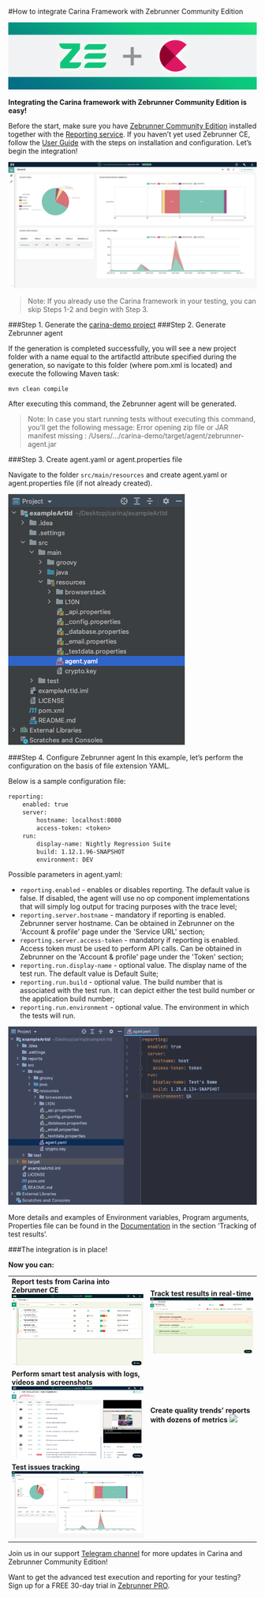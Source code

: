 #How to integrate Carina Framework with Zebrunner Community Edition

![Zebrunner + Carina logo](./img/carinaPlusZebrunner.png)

**Integrating the Carina framework with Zebrunner Community Edition is easy!**

Before the start, make sure you have [Zebrunner Community Edition](https://github.com/zebrunner/zebrunner)
installed together with the [Reporting service](https://github.com/zebrunner/reporting). If you haven’t yet used Zebrunner CE, 
follow the [User Guide](https://zebrunner.github.io/zebrunner/) with the steps on installation and configuration. 
Let’s begin the integration!

![Zebrunner dashboards](./img/zebrDashboards.jpg)

>Note: If you already use the Carina framework in your testing, you can skip Steps 1-2 and begin with Step 3. 

###Step 1. Generate the [carina-demo project](https://zebrunner.github.io/carina/getting_started/)
###Step 2. Generate Zebrunner agent

If the generation is completed successfully, you will see a new project folder with a name equal to the artifactId attribute specified during the generation, so navigate to this folder (where pom.xml is located) and execute the following Maven task:

```
mvn clean compile
```

After executing this command, the Zebrunner agent will be generated.

>Note: In case you start running tests without executing this command, you’ll get the following message: Error opening zip file or JAR manifest missing : /Users/…/carina-demo/target/agent/zebrunner-agent.jar

###Step 3. Create agent.yaml or agent.properties file

Navigate to the folder `src/main/resources` and create agent.yaml or agent.properties file (if not already created).

![Agent Folder](./img/agentFolder.png)

###Step 4. Configure Zebrunner agent
In this example, let’s perform the configuration on the basis of file extension YAML.

Below is a sample configuration file:

```
reporting:
    enabled: true
    server:
        hostname: localhost:8080
        access-token: <token>
    run:
        display-name: Nightly Regression Suite
        build: 1.12.1.96-SNAPSHOT
        environment: DEV
```
Possible parameters in agent.yaml:

- `reporting.enabled` - enables or disables reporting. The default value is false. If disabled, the agent will use no op component implementations that will simply log output for tracing purposes with the trace level;
- `reporting.server.hostname` - mandatory if reporting is enabled. Zebrunner server hostname. Can be obtained in Zebrunner on the 'Account & profile' page under the 'Service URL' section;
- `reporting.server.access-token` - mandatory if reporting is enabled. Access token must be used to perform API calls. Can be obtained in Zebrunner on the 'Account & profile' page under the 'Token' section;
- `reporting.run.display-name` - optional value. The display name of the test run. The default value is Default Suite;
- `reporting.run.build` - optional value. The build number that is associated with the test run. It can depict either the test build number or the application build number;
- `reporting.run.environment` - optional value. The environment in which the tests will run.


![agent configuration](./img/agentConfiguration.png)

More details and examples of Environment variables, Program arguments, Properties file can be found in the 
[Documentation](https://zebrunner.com/documentation/agents/testng) in the section ‘Tracking of test results’. 

###The integration is in place!

**Now you can:**

<table>
  <tr>
    <td>
      <b>Report tests from Carina into Zebrunner CE</b>
      <img src="./img/report_tests_to_Zebrunner.png">
    </td>
    <td>
      <b>Track test results in real-time</b>
      <img src="../img/track_test_results.png">
    </td>
  </tr>
  <tr>
    <td>
      <b>Perform smart test analysis with logs, videos and screenshots</b>
      <img src="/img/perform_smart_analysis.png">
    </td>
    <td>
      <b>Create quality trends’ reports with dozens of metrics</b>
      <img src="./docs/img/feature_live_streaming.jpg">
    </td>
  </tr>
  <tr>
    <td>
      <b>Test issues tracking</b>
      <img src="../docs/img/zebrDashboards.jpg">
    </td>
  </tr>
</table>

Join us in our support [Telegram channel](https://t.me/zebrunner)
for more updates in Carina and Zebrunner Community Edition!

Want to get the advanced test execution and reporting for your testing? Sign up for a FREE 30-day trial in
[Zebrunner PRO](https://zebrunner.com/).